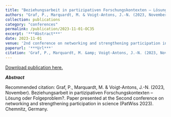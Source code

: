 ```yaml
---
title: "Beziehungsarbeit in partizipativen Forschungskontexten – Lösung oder Folgeproblem?"
authors: "Graf, P., Marquardt, M. & Voigt-Antons, J.-N. (2023, November)."
collection: publications
category: "conferences"
permalink: /publication/2023-11-01-OC35
excerpt: '***Abstract***'
date: 2023-11-01
venue: '2nd conference on networking and strengthening participation in science (PatWiss 2023)'
paperurl: '***Url***'
citation: 'Graf, P., Marquardt, M. &amp; Voigt-Antons, J.-N. (2023, November). Beziehungsarbeit in partizipativen Forschungskontexten – Lösung oder Folgeproblem?. Paper presented at the Second conference on networking and strengthening participation in science (PatWiss 2023). Chemnitz, Germany.'
---
```


<a href='***Url***'>Download publication here.</a>

***Abstract***

Recommended citation: Graf, P., Marquardt, M. & Voigt-Antons, J.-N. (2023, November). Beziehungsarbeit in partizipativen Forschungskontexten – Lösung oder Folgeproblem?. Paper presented at the Second conference on networking and strengthening participation in science (PatWiss 2023). Chemnitz, Germany.